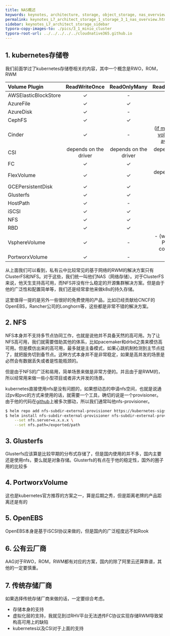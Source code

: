 ```yaml
---
title: NAS概述
keywords: keynotes, architecture, storage, object_storage, nas_overview
permalink: keynotes_L7_architect_storage_1_storage_3_1_nas_overview.html
sidebar: keynotes_L7_architect_storage_sidebar
typora-copy-images-to: ./pics/3_1_minio_cluster
typora-root-url: ../../../../../cloudnative365.github.io
---
```


## 1. kubernetes存储卷

我们前面学过了kubernetes存储卷相关的内容，其中一个概念是RWO，ROM，RWM

| Volume Plugin        |     ReadWriteOnce     |     ReadOnlyMany      |                        ReadWriteMany                         | ReadWriteOncePod      |
| :------------------- | :-------------------: | :-------------------: | :----------------------------------------------------------: | --------------------- |
| AWSElasticBlockStore |           ✓           |           -           |                              -                               | -                     |
| AzureFile            |           ✓           |           ✓           |                              ✓                               | -                     |
| AzureDisk            |           ✓           |           -           |                              -                               | -                     |
| CephFS               |           ✓           |           ✓           |                              ✓                               | -                     |
| Cinder               |           ✓           |           -           | ([if multi-attach volumes are available](https://github.com/kubernetes/cloud-provider-openstack/blob/master/docs/cinder-csi-plugin/features.md#multi-attach-volumes)) | -                     |
| CSI                  | depends on the driver | depends on the driver |                    depends on the driver                     | depends on the driver |
| FC                   |           ✓           |           ✓           |                              -                               | -                     |
| FlexVolume           |           ✓           |           ✓           |                    depends on the driver                     | -                     |
| GCEPersistentDisk    |           ✓           |           ✓           |                              -                               | -                     |
| Glusterfs            |           ✓           |           ✓           |                              ✓                               | -                     |
| HostPath             |           ✓           |           -           |                              -                               | -                     |
| iSCSI                |           ✓           |           ✓           |                              -                               | -                     |
| NFS                  |           ✓           |           ✓           |                              ✓                               | -                     |
| RBD                  |           ✓           |           ✓           |                              -                               | -                     |
| VsphereVolume        |           ✓           |           -           |              - (works when Pods are collocated)              | -                     |
| PortworxVolume       |           ✓           |           -           |                              ✓                               | -                     |

从上面我们可以看到，私有云中比较常见的基于网络的RWM的解决方案只有ClusterFS和NFS。对于这些，我们统一叫他们NAS（网络存储）。对于ClusterFS来说，他天生支持高可用，而NFS并没有什么稳定的开源集群解决方案。但是由于他的广泛性和配置简单等，我们还是经常拿他来做k8s的持久存储。

这里值得一提的是另外一些很好的免费使用的产品，比如已经贡献给CNCF的OpenEBS，Rancher公司的Longhorn等，这些都是非常不错的解决方案。

## 2. NFS

NFS本身并不支持多节点协同工作，也就是说他并不具备天然的高可用。为了让NFS高可用，我们就需要借助其他的体系，比如pacemaker和drbd之类来模仿高可用。但是模仿出来的高可用，最多就是主备模式，如果心跳机制检测到主节点挂了，就把服务切到备节点。这种方式本身并不是非常稳定，如果是高并发的场景是必然会有数据丢失或者是性能瓶颈的。

但是由于NFS的广泛和易用，简单场景来做是非常方便的。并且由于是RWM的，所以经常用来做一些小型项目或者非大并发的场景。

kubernetes直接使用nfs是没有问题的，如果想动态的申请nfs空间，也就是说通过pv和pvc的方式来使用的话，就需要一个工具，确切的说是一个provisioner。由于他的代码在[github](https://github.com/kubernetes-sigs/nfs-subdir-external-provisioner)上被多次挪动，所以我们通常叫他nfs-provisioner。

``` bash
$ helm repo add nfs-subdir-external-provisioner https://kubernetes-sigs.github.io/nfs-subdir-external-provisioner/
$ helm install nfs-subdir-external-provisioner nfs-subdir-external-provisioner/nfs-subdir-external-provisioner \
    --set nfs.server=x.x.x.x \
    --set nfs.path=/exported/path
```

## 3. Glusterfs

Glusterfs应该算是比较早期的分布式存储了，但是国内使用的并不多，国内主要还是使用nfs，要么就是对象存储。Glusterfs的有点在于他的稳定性，国外的圈子用的比较多

## 4. PortworxVolume

这也是kubernetes官方推荐的方案之一，算是后期之秀，但是距离老牌的产品距离还是有的

## 5. OpenEBS

OpenEBS本身是基于iSCSI协议来做的，但是国内的广泛程度远不如Rook

## 6. 公有云厂商

AAG对于RWO，ROM，RWM都有对应的方案，国内的除了阿里云还算靠谱，其他的一定要慎重。

## 7. 传统存储厂商

如果选择传统存储厂商来做的话，一定要综合考虑。

+ 存储本身的支持
+ 虚拟化层的支持，我就见到过RHV平台无法透传FC协议实现存储RWM导致架构高可用上的缺陷
+ kubernetes以及CSI对于上面的支持
